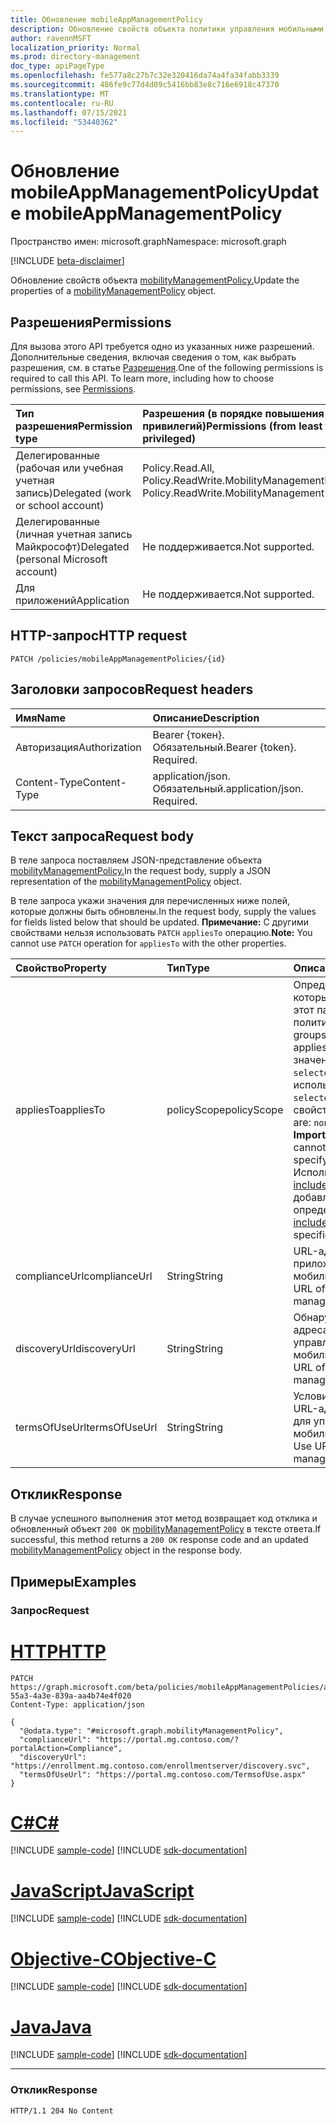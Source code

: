 ```yaml
---
title: Обновление mobileAppManagementPolicy
description: Обновление свойств объекта политики управления мобильными приложениями.
author: ravennMSFT
localization_priority: Normal
ms.prod: directory-management
doc_type: apiPageType
ms.openlocfilehash: fe577a8c27b7c32e320416da74a4fa34fabb3339
ms.sourcegitcommit: 486fe9c77d4d89c5416bb83e8c716e6918c47370
ms.translationtype: MT
ms.contentlocale: ru-RU
ms.lasthandoff: 07/15/2021
ms.locfileid: "53440362"
---
```

# <a name="update-mobileappmanagementpolicy"></a><span data-ttu-id="86e5c-103">Обновление mobileAppManagementPolicy</span><span class="sxs-lookup"><span data-stu-id="86e5c-103">Update mobileAppManagementPolicy</span></span>

<span data-ttu-id="86e5c-104">Пространство имен: microsoft.graph</span><span class="sxs-lookup"><span data-stu-id="86e5c-104">Namespace: microsoft.graph</span></span>

[!INCLUDE [beta-disclaimer](../../includes/beta-disclaimer.md)]

<span data-ttu-id="86e5c-105">Обновление свойств объекта [mobilityManagementPolicy.](../resources/mobilitymanagementpolicy.md)</span><span class="sxs-lookup"><span data-stu-id="86e5c-105">Update the properties of a [mobilityManagementPolicy](../resources/mobilitymanagementpolicy.md) object.</span></span>

## <a name="permissions"></a><span data-ttu-id="86e5c-106">Разрешения</span><span class="sxs-lookup"><span data-stu-id="86e5c-106">Permissions</span></span>

<span data-ttu-id="86e5c-p101">Для вызова этого API требуется одно из указанных ниже разрешений. Дополнительные сведения, включая сведения о том, как выбрать разрешения, см. в статье [Разрешения](/graph/permissions-reference).</span><span class="sxs-lookup"><span data-stu-id="86e5c-p101">One of the following permissions is required to call this API. To learn more, including how to choose permissions, see [Permissions](/graph/permissions-reference).</span></span>

|<span data-ttu-id="86e5c-109">Тип разрешения</span><span class="sxs-lookup"><span data-stu-id="86e5c-109">Permission type</span></span>|<span data-ttu-id="86e5c-110">Разрешения (в порядке повышения привилегий)</span><span class="sxs-lookup"><span data-stu-id="86e5c-110">Permissions (from least to most privileged)</span></span>|
|:---|:---|
|<span data-ttu-id="86e5c-111">Делегированные (рабочая или учебная учетная запись)</span><span class="sxs-lookup"><span data-stu-id="86e5c-111">Delegated (work or school account)</span></span>|<span data-ttu-id="86e5c-112">Policy.Read.All, Policy.ReadWrite.MobilityManagement</span><span class="sxs-lookup"><span data-stu-id="86e5c-112">Policy.Read.All, Policy.ReadWrite.MobilityManagement</span></span>|
|<span data-ttu-id="86e5c-113">Делегированные (личная учетная запись Майкрософт)</span><span class="sxs-lookup"><span data-stu-id="86e5c-113">Delegated (personal Microsoft account)</span></span> | <span data-ttu-id="86e5c-114">Не поддерживается.</span><span class="sxs-lookup"><span data-stu-id="86e5c-114">Not supported.</span></span>|
|<span data-ttu-id="86e5c-115">Для приложений</span><span class="sxs-lookup"><span data-stu-id="86e5c-115">Application</span></span> | <span data-ttu-id="86e5c-116">Не поддерживается.</span><span class="sxs-lookup"><span data-stu-id="86e5c-116">Not supported.</span></span>|

## <a name="http-request"></a><span data-ttu-id="86e5c-117">HTTP-запрос</span><span class="sxs-lookup"><span data-stu-id="86e5c-117">HTTP request</span></span>

<!-- {
  "blockType": "ignored"
}
-->

``` http
PATCH /policies/mobileAppManagementPolicies/{id}
```

## <a name="request-headers"></a><span data-ttu-id="86e5c-118">Заголовки запросов</span><span class="sxs-lookup"><span data-stu-id="86e5c-118">Request headers</span></span>

|<span data-ttu-id="86e5c-119">Имя</span><span class="sxs-lookup"><span data-stu-id="86e5c-119">Name</span></span>|<span data-ttu-id="86e5c-120">Описание</span><span class="sxs-lookup"><span data-stu-id="86e5c-120">Description</span></span>|
|:---|:---|
|<span data-ttu-id="86e5c-121">Авторизация</span><span class="sxs-lookup"><span data-stu-id="86e5c-121">Authorization</span></span>|<span data-ttu-id="86e5c-p102">Bearer {токен}. Обязательный.</span><span class="sxs-lookup"><span data-stu-id="86e5c-p102">Bearer {token}. Required.</span></span>|
|<span data-ttu-id="86e5c-124">Content-Type</span><span class="sxs-lookup"><span data-stu-id="86e5c-124">Content-Type</span></span>|<span data-ttu-id="86e5c-p103">application/json. Обязательный.</span><span class="sxs-lookup"><span data-stu-id="86e5c-p103">application/json. Required.</span></span>|

## <a name="request-body"></a><span data-ttu-id="86e5c-127">Текст запроса</span><span class="sxs-lookup"><span data-stu-id="86e5c-127">Request body</span></span>

<span data-ttu-id="86e5c-128">В теле запроса поставляем JSON-представление объекта [mobilityManagementPolicy.](../resources/mobilitymanagementpolicy.md)</span><span class="sxs-lookup"><span data-stu-id="86e5c-128">In the request body, supply a JSON representation of the [mobilityManagementPolicy](../resources/mobilitymanagementpolicy.md) object.</span></span>

<span data-ttu-id="86e5c-129">В теле запроса укажи значения для перечисленных ниже полей, которые должны быть обновлены.</span><span class="sxs-lookup"><span data-stu-id="86e5c-129">In the request body, supply the values for fields listed below that should be updated.</span></span> <span data-ttu-id="86e5c-130">**Примечание:** С другими свойствами нельзя использовать `PATCH` `appliesTo` операцию.</span><span class="sxs-lookup"><span data-stu-id="86e5c-130">**Note:** You cannot use `PATCH` operation for `appliesTo` with the other properties.</span></span>

|<span data-ttu-id="86e5c-131">Свойство</span><span class="sxs-lookup"><span data-stu-id="86e5c-131">Property</span></span>|<span data-ttu-id="86e5c-132">Тип</span><span class="sxs-lookup"><span data-stu-id="86e5c-132">Type</span></span>|<span data-ttu-id="86e5c-133">Описание</span><span class="sxs-lookup"><span data-stu-id="86e5c-133">Description</span></span>|
|:---|:---|:---|
|<span data-ttu-id="86e5c-134">appliesTo</span><span class="sxs-lookup"><span data-stu-id="86e5c-134">appliesTo</span></span>|<span data-ttu-id="86e5c-135">policyScope</span><span class="sxs-lookup"><span data-stu-id="86e5c-135">policyScope</span></span>|<span data-ttu-id="86e5c-136">Определяет группы, к которые применяется этот параметр политики.</span><span class="sxs-lookup"><span data-stu-id="86e5c-136">Determines the groups this policy setting applies to.</span></span> <span data-ttu-id="86e5c-137">Возможные значения: `none` , `all` , `selected` **Важно: не** может использоваться при `selected` указании этого свойства.</span><span class="sxs-lookup"><span data-stu-id="86e5c-137">Possible values are: `none`, `all`, `selected` **Important:** `selected` cannot be used when specifying this property.</span></span> <span data-ttu-id="86e5c-138">Используйте [includedGroups для](../api/mobileappmanagementpolicies-post-includedgroups.md) добавления определенных групп.</span><span class="sxs-lookup"><span data-stu-id="86e5c-138">Use [includedGroups](../api/mobileappmanagementpolicies-post-includedgroups.md) to add specific groups.</span></span>|
|<span data-ttu-id="86e5c-139">complianceUrl</span><span class="sxs-lookup"><span data-stu-id="86e5c-139">complianceUrl</span></span>|<span data-ttu-id="86e5c-140">String</span><span class="sxs-lookup"><span data-stu-id="86e5c-140">String</span></span>|<span data-ttu-id="86e5c-141">URL-адрес соответствия приложению управления мобильностью</span><span class="sxs-lookup"><span data-stu-id="86e5c-141">Compliance URL of the mobility management application</span></span>|
|<span data-ttu-id="86e5c-142">discoveryUrl</span><span class="sxs-lookup"><span data-stu-id="86e5c-142">discoveryUrl</span></span>|<span data-ttu-id="86e5c-143">String</span><span class="sxs-lookup"><span data-stu-id="86e5c-143">String</span></span>|<span data-ttu-id="86e5c-144">Обнаружение URL-адреса приложения для управления мобильностью</span><span class="sxs-lookup"><span data-stu-id="86e5c-144">Discovery URL of the mobility management application</span></span>|
|<span data-ttu-id="86e5c-145">termsOfUseUrl</span><span class="sxs-lookup"><span data-stu-id="86e5c-145">termsOfUseUrl</span></span>|<span data-ttu-id="86e5c-146">String</span><span class="sxs-lookup"><span data-stu-id="86e5c-146">String</span></span>|<span data-ttu-id="86e5c-147">Условия использования URL-адреса приложения для управления мобильностью</span><span class="sxs-lookup"><span data-stu-id="86e5c-147">Terms of Use URL of the mobility management application</span></span>|

## <a name="response"></a><span data-ttu-id="86e5c-148">Отклик</span><span class="sxs-lookup"><span data-stu-id="86e5c-148">Response</span></span>

<span data-ttu-id="86e5c-149">В случае успешного выполнения этот метод возвращает код отклика и обновленный объект `200 OK` [mobilityManagementPolicy](../resources/mobilitymanagementpolicy.md) в тексте ответа.</span><span class="sxs-lookup"><span data-stu-id="86e5c-149">If successful, this method returns a `200 OK` response code and an updated [mobilityManagementPolicy](../resources/mobilitymanagementpolicy.md) object in the response body.</span></span>

## <a name="examples"></a><span data-ttu-id="86e5c-150">Примеры</span><span class="sxs-lookup"><span data-stu-id="86e5c-150">Examples</span></span>

### <a name="request"></a><span data-ttu-id="86e5c-151">Запрос</span><span class="sxs-lookup"><span data-stu-id="86e5c-151">Request</span></span>


# <a name="http"></a>[<span data-ttu-id="86e5c-152">HTTP</span><span class="sxs-lookup"><span data-stu-id="86e5c-152">HTTP</span></span>](#tab/http)
<!-- {
  "blockType": "request",
  "name": "update_mobilitymanagementpolicy"
}
-->

``` http
PATCH https://graph.microsoft.com/beta/policies/mobileAppManagementPolicies/ab90bacf-55a3-4a3e-839a-aa4b74e4f020
Content-Type: application/json

{
  "@odata.type": "#microsoft.graph.mobilityManagementPolicy",
  "complianceUrl": "https://portal.mg.contoso.com/?portalAction=Compliance",
  "discoveryUrl": "https://enrollment.mg.contoso.com/enrollmentserver/discovery.svc",
  "termsOfUseUrl": "https://portal.mg.contoso.com/TermsofUse.aspx"
}
```
# <a name="c"></a>[<span data-ttu-id="86e5c-153">C#</span><span class="sxs-lookup"><span data-stu-id="86e5c-153">C#</span></span>](#tab/csharp)
[!INCLUDE [sample-code](../includes/snippets/csharp/update-mobilitymanagementpolicy-csharp-snippets.md)]
[!INCLUDE [sdk-documentation](../includes/snippets/snippets-sdk-documentation-link.md)]

# <a name="javascript"></a>[<span data-ttu-id="86e5c-154">JavaScript</span><span class="sxs-lookup"><span data-stu-id="86e5c-154">JavaScript</span></span>](#tab/javascript)
[!INCLUDE [sample-code](../includes/snippets/javascript/update-mobilitymanagementpolicy-javascript-snippets.md)]
[!INCLUDE [sdk-documentation](../includes/snippets/snippets-sdk-documentation-link.md)]

# <a name="objective-c"></a>[<span data-ttu-id="86e5c-155">Objective-C</span><span class="sxs-lookup"><span data-stu-id="86e5c-155">Objective-C</span></span>](#tab/objc)
[!INCLUDE [sample-code](../includes/snippets/objc/update-mobilitymanagementpolicy-objc-snippets.md)]
[!INCLUDE [sdk-documentation](../includes/snippets/snippets-sdk-documentation-link.md)]

# <a name="java"></a>[<span data-ttu-id="86e5c-156">Java</span><span class="sxs-lookup"><span data-stu-id="86e5c-156">Java</span></span>](#tab/java)
[!INCLUDE [sample-code](../includes/snippets/java/update-mobilitymanagementpolicy-java-snippets.md)]
[!INCLUDE [sdk-documentation](../includes/snippets/snippets-sdk-documentation-link.md)]

---


### <a name="response"></a><span data-ttu-id="86e5c-157">Отклик</span><span class="sxs-lookup"><span data-stu-id="86e5c-157">Response</span></span>

<!-- {
  "blockType": "response",
  "truncated": true
}
-->

``` http
HTTP/1.1 204 No Content
```
